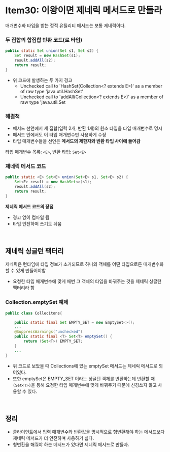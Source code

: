 # Item30: 이왕이면 제네릭 메서드로 만들라

매개변수화 타입을 받는 정적 유틸리티 메서드는 보통 제네릭이다.

### 두 집합의 합집합 반환 코드(로 타입)

~~~java
public static Set union(Set s1, Set s2) {
    Set result = new HashSet(s1);
    result.addAll(s2);
    return result;
}
~~~

- 위 코드에 발생하는 두 가지 경고
  - Unchecked call to 'HashSet(Collection<? extends E>)' as a member of raw type 'java.util.HashSet'
  - Unchecked call to 'addAll(Collection<? extends E>)' as a member of raw type 'java.util.Set

### 해결책

- 메서드 선언에서 세 집합(입력 2개, 반환 1개)의 원소 타입을 타입 매개변수로 명시
- 메서드 안에서도 이 타입 매개변수만 사용하게 수정
- 타입 매개변수들을 선언은 **메서드의 제한자와 반환 타입 사이에 들어감**

타입 매개변수 목록: `<E>`, 반환 타입: `Set<E>`

### 제네릭 메서드 코드

~~~java
public static <E> Set<E> union(Set<E> s1, Set<E> s2) {
    Set<E> result = new HashSet<>(s1);
    result.addAll(s2);
    return result;
}
~~~

**제네릭 메서드 코드의 장점**

- 경고 없이 컴파일 됨
- 타입 안전하며 쓰기도 쉬움

</br >

## 제네릭 싱글턴 팩터리

제네릭은 런타임에 타입 정보가 소거되므로 하나의 객체를 어떤 타입으로든 매개변수화할 수 있게 만들어야함

- 요청한 타입 매개변수에 맞게 매번 그 객체의 타입을 바꿔주는 것을 제네릭 싱글턴 팩터리라 함

### Collection.emptySet 예제

~~~java
public class Collecitons{

    public static final Set EMPTY_SET = new EmptySet<>();
    ...
    @SuppressWarnings("unchecked")
    public static final <T> Set<T> emptySet() {
        return (Set<T>) EMPTY_SET;
    }
    ...
}
~~~

- 위 코드로 보았을 때 Collections에 있는 emptySet 메서드는 제네릭 메서드로 되어있다.
- 또한 emptySet은 EMPTY_SET 이라는 싱글턴 객체를 반환하는데 반환할 때  `(Set<T>)`을 통해 요청한 타입 매개변수에 맞게 바꿔주기 때문에 신경쓰지 않고 사용할 수 있다.

</br >

## 정리

- 클라이언트에서 입력 매개변수와 반환값을 명시적으로 형변환해야 하는 메서드보다 제네릭 메서드가 더 안전하며 사용하기 쉽다.
- 형변환을 해줘야 하는 메서드가 있다면 제네릭 메서드로 만들자.